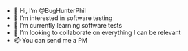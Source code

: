 - 👋 Hi, I’m @BugHunterPhil
- 👀 I’m interested in software testing
- 🌱 I’m currently learning software tests
- 💞️ I’m looking to collaborate on everything I can be relevant
- 📫 You can send me a PM

<!---
BugHunterPhil/BugHunterPhil is a ✨ special ✨ repository because its `README.md` (this file) appears on your GitHub profile.
You can click the Preview link to take a look at your changes.
--->
